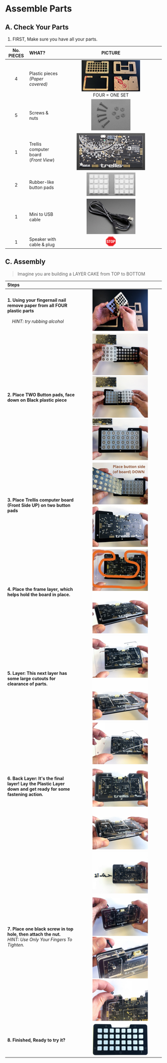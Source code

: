 # Assemble Parts

## A. Check Your Parts

1. FIRST, Make sure you have all your parts.

| No. PIECES | WHAT? | PICTURE |
| :-: | :- | :-: |
| 4 | Plastic pieces<br>*(Paper covered)* | <img src="images/adafruit_products_IMG_2336_2k.jpg" width="60%" /> <br> FOUR = ONE SET|
| 5 | Screws & nuts | <img src="images/screws.nuts.jpg" width="40%" /> |
| 1 | Trellis computer board<br>(*Front View*) | <img src="images/trellis.board.jpg" width="70%" /> |
| 2 | Rubber-like button pads | <img src="images/2.button.pads.jpg" width="50%" /> |
| 1 | Mini to USB cable | <img src="images/usb.cable.jpg" width="50%" /> |
| 1 | Speaker with cable & plug | <img src="images/STOP-sign.jpg" width="10%" /> |

## C. Assembly

> Imagine you are building a LAYER CAKE from TOP to BOTTOM

| Steps |  |
| :- | :-: |
|**1. Using your fingernail nail remove paper from all FOUR plastic parts**<br><br>&nbsp;&nbsp;&nbsp;&nbsp;*HINT: try rubbing alcohol* | <img src="images/adafruit_products_IMG_2337_2k.jpg" width="70%" /> |
|**2. Place TWO Button pads, face down on Black plastic piece** |  <img src="images/adafruit_products_IMG_2343_2k.jpg" width="70%" /> <br> <img src="images/adafruit_products_IMG_2344_2k.jpg" width="70%" /> <br> <img src="images/adafruit_products_IMG_2345_2k.jpg" width="70%" /> |
|**3. Place Trellis computer board (Front Side UP) on two button pads** | <img src="images/adafruit_products_IMG_2346_text.jpg" width="70%" /> <br> <img src="images/adafruit_products_IMG_2347_2k.jpg" width="70%" /> |
|**4. Place the frame layer, which helps hold the board in place.** | <img src="images/adafruit_products_IMG_2348_w.orange.jpg" width="70%"/> <br> <img src="images/adafruit_products_IMG_2352_2k.jpg" width="70%"/> |
|**5. Layer: This next layer has some large cutouts for clearance of parts.** | <img src="images/adafruit_products_IMG_2353_2k.jpg" width="70%"/> <br> <img src="images/adafruit_products_IMG_2354_2k.jpg" width="70%"/> |
|**6. Back Layer: It's the final layer! Lay the Plastic Layer down and get ready for some fastening action.**| <img src="images/adafruit_products_IMG_2355_2k.jpg" width="70%"/> <br> <img src="images/adafruit_products_IMG_2356_2k.jpg" width="70%"/> <br> <img src="images/adafruit_products_IMG_2357_2k.jpg" width="70%"/> |
|**7. Place one black screw in top hole, then attach the nut.**<br>*HINT: Use Only Your Fingers To Tighten.*| <img src="images/adafruit_products_IMG_2358_2k.jpg" width="70%"/> <br> <img src="images/adafruit_products_IMG_2359_2k.jpg" width="70%"/> <br> <img src="images/adafruit_products_IMG_2360_2k.jpg" width="70%"/> <br> <img src="images/adafruit_products_IMG_2362_2k.jpg" width="70%"/> |
|**8. Finished, Ready to try it?**| <img src="images/adafruit_products_IMG_2368_2k.jpg" width="70%"/> |
